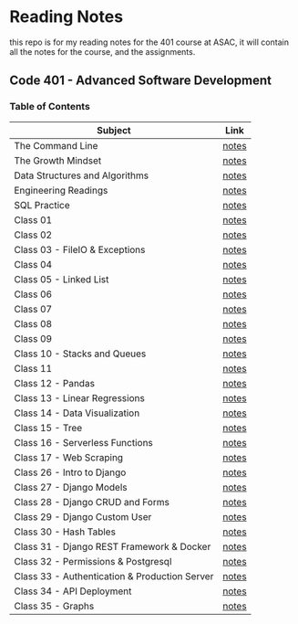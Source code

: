 # Reading Notes

this repo is for my reading notes for the 401 course at ASAC, it will contain all the notes for the course, and the assignments.

## Code 401 - Advanced Software Development

### Table of Contents

| Subject                                       | Link                   |
| ----------------------------------------------| ---------------------- |
| The Command Line                              | [notes](./the-command-line.md) |
| The Growth Mindset                            | [notes](./the-growth-mindset.md) |
| Data Structures and Algorithms                | [notes](./data-structures-and-algorithms.md) |
| Engineering Readings                          | [notes](./engineering-readings.md) |
| SQL Practice                                  | [notes](./sql-practice.md) |
| Class 01                                      | [notes](./class-01.md) |
| Class 02                                      | [notes](./class-02.md) |
| Class 03 - FileIO & Exceptions                | [notes](./class-03.md) |
| Class 04                                      | [notes](./class-04.md) |
| Class 05 - Linked List                        | [notes](./class-05-linked-list.md) |
| Class 06                                      | [notes](./class-06.md) |
| Class 07                                      | [notes](./class-07.md) |
| Class 08                                      | [notes](./class-08.md) |
| Class 09                                      | [notes](./class-09.md) |
| Class 10 - Stacks and Queues                  | [notes](./class-10.md) |
| Class 11                                      | [notes](./class-11.md) |
| Class 12 - Pandas                             | [notes](./class-12.md) |
| Class 13 - Linear Regressions                 | [notes](./class-13.md) |
| Class 14 - Data Visualization                 | [notes](./class-14.md) |
| Class 15 - Tree                               | [notes](./class-15.md) |  
| Class 16 - Serverless Functions               | [notes](./class-16.md) |
| Class 17 - Web Scraping                       | [notes](./class-17.md) |
| Class 26 - Intro to Django                    | [notes](./class-26.md) |
| Class 27 - Django Models                      | [notes](./class-27.md) |
| Class 28 - Django CRUD and Forms              | [notes](./class-28.md) |
| Class 29 - Django Custom User                 | [notes](./class-29.md) |
| Class 30 - Hash Tables                        | [notes](./class-30.md) |
| Class 31 - Django REST Framework & Docker     | [notes](./class-31.md) |
| Class 32 - Permissions & Postgresql           | [notes](./class-32.md) |
| Class 33 - Authentication & Production Server | [notes](./class-33.md) |
| Class 34 - API Deployment                     | [notes](./class-34.md) |
| Class 35 - Graphs                             | [notes](./class-35.md) |
